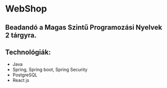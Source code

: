 WebShop 
===============

Beadandó a Magas Szintű Programozási Nyelvek 2 tárgyra.
-----


Technológiák:
-----

* Java
* Spring, Spring boot, Spring Security
* PostgreSQL
* React js 






